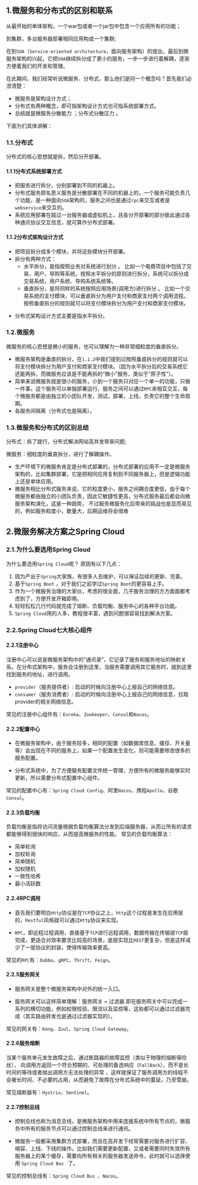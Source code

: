 ## 1.微服务和分布式的区别和联系

从最开始的单体架构，一个war包或者一个jar包中包含一个应用所有的功能；

到集群，多台服务器部署相同应用构成一个集群;

在到`SOA`（`Service-oriented architecture`，面向服务架构）的提出，最后到微服务架构的兴起，它把`SOA`继续拆分成了更小的服务，一步一步进行着解耦，逐渐方便着我们的开发和管理。

在此期间，我们经常听说微服务、分布式，那么他们是同一个概念吗？首先我们必须清楚：

- 微服务是架构设计方式；
- 分布式有两种概念，即可指架构设计方式也可指系统部署方式。
- 总结就是微服务分散能力 ；分布式分散压力 。

下面为们具体讲解：

### 1.1.分布式

分布式的核心思想就是拆，然后分开部署。

#### 1.1.1分布式系统部署方式

- 把服务进行拆分，分别部署到不同的机器上。
- 分布式服务顾名思义服务是分散部署在不同的机器上的，一个服务可能负责几个功能，是一种面向`SOA`架构的，服务之间也是通过`rpc`来交互或者是`webservice`来交互的。
- 系统应用部署在超过一台服务器或虚拟机上，且各分开部署的部分彼此通过各种通讯协议交互信息，就可算作分布式部署。

#### 1.1.2分布式架构设计方式

- 把项目拆分成多个模块，并将这些模块分开部署。
- 拆分有两种方式：
  - 水平拆分，是指按照业务对系统进行划分 。
    比如一个电商项目中包括了交易，用户，导购等系统，按照水平拆分的原则进行拆分，系统可以拆分成 交易系统，用户系统、导购系统系统等。
  - 垂直拆分，是将同样的系统按照应用场景(调用方)进行拆分 。
    比如一个交易系统的支付模块，可以垂直拆分为用户支付和商家支付两个调用流程。按照垂直拆分的规则就可以将支付模块拆分为用户支付和商家支付模块。

* 分布式架构设计方式主要是指水平拆分。

### 1.2.微服务

微服务的核心思想是微小的服务，也可以理解为一种非常细粒度的垂直拆分。

* 微服务架构是垂直的拆分，在`1.1.2`中我们提到过按照垂直拆分的规则就可以将支付模块拆分为用户支付和商家支付模块。（因为水平拆分后的交易系统它还能再拆，而微服务应该是不能再拆的“微小”服务，类似于“原子性”）。
* 简单来说微服务就是很小的服务，小到一个服务只对应一个单一的功能，只做一件事。这个服务可以单独部署运行，服务之间可以通过`RPC`来相互交互，每个微服务都是由独立的小团队开发，测试，部署，上线，负责它的整个生命周期。
* 各服务间隔离（分布式也是隔离）。

### 1.3.微服务和分布式的区别总结

分布式：拆了就行，分布式解决网站高并发带来问题;

微服务：细粒度的垂直拆分，进行了解耦操作。

* 生产环境下的微服务肯定是分布式部署的，分布式部署的应用不一定是微服务架构的，比如集群部署，它是把相同应用复制到不同服务器上，但是逻辑功能上还是单体应用。
* 微服务相比分布式服务来说，它的粒度更小，服务之间耦合度更低，由于每个微服务都由独立的小团队负责，因此它敏捷性更高，分布式服务最后都会向微服务架构演化，这是一种趋势， 不过服务微服务化后带来的挑战也是显而易见的，例如服务粒度小，数量大，后期运维将会很难

## 2.微服务解决方案之Spring Cloud

### 2.1.为什么要选用Spring Cloud

为什么要选用`Spring Cloud`呢？
原因有以下几点：

1. 因为产出于`Spring`大家族，有很多人去维护，可以保证后续的更新、完善。
2. 基于`Spring Boot` ，对于我们之前学过`Spring Boot`的更容易上手。
3. 作为一个微服务治理的大家伙，考虑的很全面，几乎服务治理的方方面面都考虑到了，方便开发开箱即用。
4. 轻轻松松几行代码就完成了熔断、负载均衡、服务中心的各种平台功能。
5. `Spring Cloud`用的人多，教程很丰富，遇到问题很容易找到解决方案。

### 2.2.Spring Cloud七大核心组件

#### 2.2.1注册中心

注册中心可以说是微服务架构中的”通讯录“，它记录了服务和服务地址的映射关系。在分布式架构中，服务会注册到这里，当服务需要调用其它服务时，就到这里找到服务的地址，进行调用。

- `provider`（服务提供者）: 启动的时候向注册中心上报自己的网络信息。
- `consumer`（服务消费者）: 启动的时候向注册中心上报自己的网络信息，拉取provider的相关网络信息。

常见的注册中心组件有：`Eureka`、`Zookeeper`、`Consul`和`Nacos`。

#### 2.2.2配置中心

- 在微服务架构中，由于服务较多，相同的配置（如数据库信息、缓存、开关量等）会出现在不同的服务上，如果一个配置发生变化，则可能需要修改很多的服务配置。

- 分布式系统中，为了方便服务配置文件统一管理，方便所有的微服务能够实时更新，所以需要分布式配置中心组件。

常见的配置中心有：`Spring Cloud Config`、阿里`Nacos`、携程`Apollo`、谷歌`Consul`。

#### 2.2.3负载均衡

负载均衡是指将访问流量根据负载均衡算法分发到后端服务器，从而让所有的请求都能够得到很快的响应，从而提高微服务的性能。
常见的负载均衡算法：

- 简单轮询
- 加权轮询
- 简单随机
- 加权随机
- 一致性哈希
- 最小活跃数

#### 2.2.4RPC调用

- 首先我们要明白`Http`协议是在`TCP`协议之上，`http`这个过程是发生在应用层的，`Restful`风格就可以通过`Http`协议来实现。

- `RPC`，即远程过程调用，直接基于`TCP`进行远程调用，数据传输在传输层`TCP`层完成，更适合对效率要求比较高的场景，底层实现比`REST`更复杂，但是这样减少了一层协议的封装，使得传输效率更高。

常见的`RPC`有：`Dubbo`、`gRPC`、`Thrift`、`Feign`。

#### 2.2.5服务网关

- 服务网关是整个微服务架构中对外的统一入口。

- 服务网关可以这样简单理解：服务网关 = 过滤器
  即在服务网关中可以完成一系列的横切功能，例如权限校验、限流以及监控等，这些都可以通过过滤器完成（其实路由转发也是通过过滤器实现的）。

常见的网关有：`Kong`、`Zuul`、`Spring Cloud Gateway`。

#### 2.2.6服务熔断

当某个服务单元发生故障之后，通过断路器的故障监控（类似于物理的熔断保险丝）， 向调用方返回一个符合预期的、可处理的备选响应（`FallBack`），而不是长时间的等待或者抛出调用方无法处理的异常 ，这样就保证了服务调用方的线程不会被长时间、不必要的占用，从而避免了故障在分布式系统中的蔓延，乃至雪崩。

常见熔断器有：`Hystrix`、`Sentinel`。

#### 2.2.7控制总线

- 控制总线也称为消息总线，是微服务架构中用来连接系统中所有节点的，微服务中所有的服务节点可以通过控制总线来进行通讯。

- 微服务一般都采用集群方式部署，而且在高并发下经常需要对服务进行扩容、缩容、上线、下线的操作。比如我们需要更新配置，又或者需要同时失效所有服务器上的某个缓存，需要向所有相关的服务器发送命令，此时就可以选择使用 `Spring Cloud Bus ` 了。

常见的控制总线有：`Spring Cloud Bus `、`Nacos`。